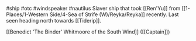 #ship #otc #windspeaker #nautilus 
Slaver ship that took [[Ren'Yu]] from [[1-Places/1-Western Side/4-Sea of Strife (W)/Reyka/Reyka]] recently. Last seen heading north towards [[Tiderip]].

[[Benedict 'The Binder' Whitmoore of the South Wind]] ([[Captain]])

